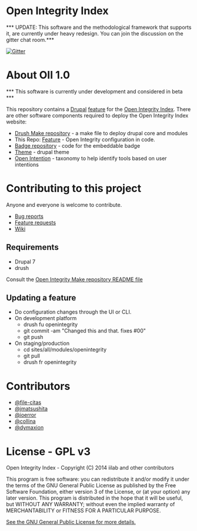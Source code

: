 Open Integrity Index
====================

*** UPDATE: This software and the methodological framework that supports it, are currently under heavy redesign. You can join the discussion on the gitter chat room.*** 

[![Gitter](https://badges.gitter.im/Join%20Chat.svg)](https://gitter.im/openintegrity/openintegrity?utm_source=badge&utm_medium=badge&utm_campaign=pr-badge)

# About OII 1.0

*** This software is currently under development and considered in beta ***

This repository contains a [Drupal](https://www.drupal.org/) [feature](https://www.drupal.org/project/features) for the [Open Integrity Index](https://openintegrity.org). There are other software components required to deploy the Open Integrity Index website:
 - [Drush Make repository](https://github.com/iilab/openintegritymake) - a make file to deploy drupal core and modules
 - This Repo: [Feature](https://github.com/iilab/openintegrity) - Open Integrity configuration in code.
 - [Badge repository](https://github.com/iilab/openintegritybadge) - code for the embeddable badge
 - [Theme](https://github.com/iilab/openintegritytheme) - drupal theme
 - [Open Intention](https://github.com/iilab/openintention) - taxonomy to help identify tools based on user intentions

# Contributing to this project

Anyone and everyone is welcome to contribute. 

 - [Bug reports](https://github.com/iilab/openintegrity/issues?q=is%3Aissue+label%3Abug+)
 - [Feature requests](https://github.com/iilab/openintegrity/issues?q=is%3Aopen+is%3Aissue+label%3Afeature)
 - [Wiki](https://wiki.openintegrity.org)

## Requirements
  - Drupal 7
  - drush

Consult the [Open Integrity Make repository README file](https://github.com/iilab/openintegritymake/blob/master/README.md)

## Updating a feature

* Do configuration changes through the UI or CLI.
* On development platform 
  * drush fu openintegrity
  * git commit -am "Changed this and that. fixes #00"
  * git push
* On staging/production
  * cd sites/all/modules/openintegrity
  * git pull
  * drush fr openintegrity

# Contributors

 - [@file-citas](https://github.com/file-citas)
 - [@jmatsushita](https://github.com/jmatsushita)
 - [@ioerror](https://github.com/ioerror) 
 - [@collina](https://github.com/collina)
 - [@dymaxion](https://twitter.com/Dymaxion)

# License - GPL v3

Open Integrity Index - Copyright (C) 2014 iilab and other contributors

This program is free software: you can redistribute it and/or modify it under the terms of the GNU General Public License as published by the Free Software Foundation, either version 3 of the License, or (at your option) any later version.
This program is distributed in the hope that it will be useful, but WITHOUT ANY WARRANTY; without even the implied warranty of MERCHANTABILITY or FITNESS FOR A PARTICULAR PURPOSE. 

[See the GNU General Public License for more details.](https://github.com/iilab/openintegrity/blob/master/LICENSE.txt)
